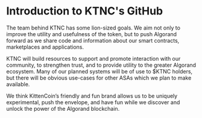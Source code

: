 # Introduction to KTNC's GitHub

The team behind KTNC has some lion-sized goals. We aim not only to improve the utility and usefulness of the token, but to push Algorand forward as we share code and information about our smart contracts, marketplaces and applications.

KTNC will build resources to support and promote interaction with our community, to strengthen trust, and to provide utility to the greater Algorand ecosystem. Many of our planned systems will be of use to $KTNC holders, but there will be obvious use-cases for other ASAs which we plan to make available. 

We think KittenCoin’s friendly and fun brand allows us to be uniquely experimental, push the envelope, and have fun while we discover and unlock the power of the Algorand blockchain.
